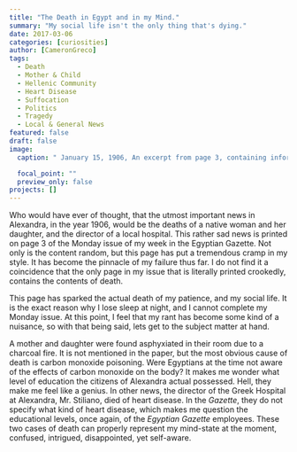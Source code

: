 ```yaml
---
title: "The Death in Egypt and in my Mind."
summary: "My social life isn't the only thing that's dying."
date: 2017-03-06
categories: [curiosities]
author: [CameronGreco]
tags:
  - Death
  - Mother & Child
  - Hellenic Community
  - Heart Disease
  - Suffocation
  - Politics
  - Tragedy
  - Local & General News
featured: false
draft: false
image:
  caption: " January 15, 1906, An excerpt from page 3, containing information of the deaths described in the blog."

  focal_point: ""
  preview_only: false
projects: []
---
```

Who would have ever of thought, that the utmost important news in Alexandra, in the year 1906, would be the deaths of a native woman and her daughter, and the director of a local hospital. This rather sad news is printed on page 3 of the Monday issue of my week in the Egyptian Gazette.  Not only is the content random, but this page has put a tremendous cramp in my style. It has become the pinnacle of my failure thus far. I do not find it a coincidence that the only page in my issue that is literally printed crookedly, contains the contents of death.

This page has sparked the actual death of my patience, and my social life.  It is the exact reason why I lose sleep at night, and I cannot complete my Monday issue. At this point, I feel that my rant has become some kind of a nuisance, so with that being said, lets get to the subject matter at hand.

A mother and daughter were found asphyxiated in their room due to a charcoal fire. It is not mentioned in the paper, but the most obvious cause of death is carbon monoxide poisoning. Were Egyptians at the time not aware of the effects of carbon monoxide on the body? It makes me wonder what level of education the citizens of Alexandra actual possessed. Hell, they make me feel like a genius. In other news, the director of the Greek Hospital at Alexandra, Mr. Stiliano, died of heart disease. In the *Gazette*, they do not specify what kind of heart disease, which makes me question the educational levels, once again, of the *Egyptian Gazette* employees. These two cases of death can properly represent my mind-state at the moment, confused, intrigued, disappointed, yet self-aware.

